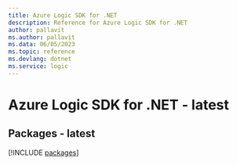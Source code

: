 ```yaml
---
title: Azure Logic SDK for .NET
description: Reference for Azure Logic SDK for .NET
author: pallavit
ms.author: pallavit
ms.data: 06/05/2023
ms.topic: reference
ms.devlang: dotnet
ms.service: logic
---
```

# Azure Logic SDK for .NET - latest
## Packages - latest
[!INCLUDE [packages](logic-index.md)]